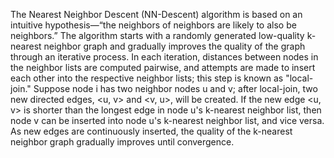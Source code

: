 The Nearest Neighbor Descent (NN-Descent) algorithm is based on an intuitive hypothesis—“the neighbors of neighbors are likely to also be neighbors.” The algorithm starts with a randomly generated low-quality k-nearest neighbor graph and gradually improves the quality of the graph through an iterative process. In each iteration, distances between nodes in the neighbor lists are computed pairwise, and attempts are made to insert each other into the respective neighbor lists; this step is known as "local-join." Suppose node i has two neighbor nodes u and v; after local-join, two new directed edges, <u, v> and <v, u>, will be created. If the new edge <u, v> is shorter than the longest edge in node u's k-nearest neighbor list, then node v can be inserted into node u's k-nearest neighbor list, and vice versa. As new edges are continuously inserted, the quality of the k-nearest neighbor graph gradually improves until convergence.
